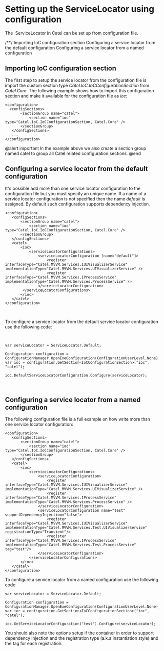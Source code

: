 # Setting up the ServiceLocator using configuration

The  ServiceLocator in Catel can be set up from configuration file.

/\*\*/ Importing IoC configuration section Configuring a service locator from the default configuration Configuring a service locator from a named configuration

## Importing IoC configuration section

The first step to setup the service locator from the configuration file is import the custom section type *Catel.IoC.IoCConfigurationSection* from *Catel.Core*. The following example shows how to import this configuration section and make it available for the configuration file as *ioc*:

``` {.html/xml data-syntaxhighlighter-params="brush: html/xml; gutter: false; theme: Confluence" data-theme="Confluence" style="brush: html/xml; gutter: false; theme: Confluence"}
<configuration>
  <configSections>
       <sectionGroup name="catel">
           <section name="ioc" type="Catel.IoC.IoCConfigurationSection, Catel.Core" />
       </sectionGroup>
   </configSections>
   ...
</configuration>
```

@alert important
In the example above we also create a section group named catel to group all Catel related configuration sections.
@end

## Configuring a service locator from the default configuration

It's possible add more than one service locator configuration to the configuration file but you must specify an unique name. If a name of a service locator configuration is not specified then the name *default* is assigned. By default such configuration supports dependency injection.

``` {.html/xml data-syntaxhighlighter-params="brush: html/xml; gutter: false; theme: Confluence" data-theme="Confluence" style="brush: html/xml; gutter: false; theme: Confluence"}
<configuration>
   <configSections>
       <sectionGroup name="catel">
           <section name="ioc" type="Catel.IoC.IoCConfigurationSection, Catel.Core" />
       </sectionGroup>
   </configSections>
   <catel>
       <ioc>
           <serviceLocatorConfigurations>
               <serviceLocatorConfiguration [name="default"]>
                   <register interfaceType="Catel.MVVM.Services.IUIVisualizerService" implementationType="Catel.MVVM.Services.UIVisualizerService" />
                   <register interfaceType="Catel.MVVM.Services.IProcessService" implementationType="Catel.MVVM.Services.ProcessService" />
               </serviceLocatorConfiguration>
        </serviceLocatorConfigurations>
       </ioc>
   </catel>
</configuration>
```

 

To configure a service locator from the default service locator configuration use the following code:

 

``` {.csharp data-syntaxhighlighter-params="brush: csharp; gutter: false; theme: Confluence" data-theme="Confluence" style="brush: csharp; gutter: false; theme: Confluence"}
var serviceLocator = ServiceLocator.Default;

Configuration configuration = ConfigurationManager.OpenExeConfiguration(ConfigurationUserLevel.None);
var ioc = configuration.GetSection<IoCConfigurationSection>("ioc", "catel");

ioc.DefaultServiceLocatorConfiguration.Configure(serviceLocator);
```

 

## Configuring a service locator from a named configuration

The following configuration file is a full example on how write more than one service locator configuration:

``` {.html/xml data-syntaxhighlighter-params="brush: html/xml; gutter: false; theme: Confluence" data-theme="Confluence" style="brush: html/xml; gutter: false; theme: Confluence"}
<configuration>
   <configSections>
       <sectionGroup name="catel">
           <section name="ioc" type="Catel.IoC.IoCConfigurationSection, Catel.Core" />
       </sectionGroup>
   </configSections>
   <catel>
       <ioc>
           <serviceLocatorConfigurations>
               <serviceLocatorConfiguration>
                   <register interfaceType="Catel.MVVM.Services.IUIVisualizerService" implementationType="Catel.MVVM.Services.UIVisualizerService" />
                   <register interfaceType="Catel.MVVM.Services.IProcessService" implementationType="Catel.MVVM.Services.ProcessService" />
               </serviceLocatorConfiguration>
               <serviceLocatorConfiguration name="test" supportDependencyInjection="false">
                   <register interfaceType="Catel.MVVM.Services.IUIVisualizerService" implementationType="Catel.MVVM.Services.Test.UIVisualizerService" registrationType="Transient"/>
                   <register interfaceType="Catel.MVVM.Services.IProcessService" implementationType="Catel.MVVM.Services.Test.ProcessService" tag="test"/>
               </serviceLocatorConfiguration>
           </serviceLocatorConfigurations>
       </ioc>
   </catel>
</configuration>
```

To configure a service locator from a named configuration use the following code:

``` {.csharp data-syntaxhighlighter-params="brush: csharp; gutter: false; theme: Confluence" data-theme="Confluence" style="brush: csharp; gutter: false; theme: Confluence"}
var serviceLocator = ServiceLocator.Default;

Configuration configuration = ConfigurationManager.OpenExeConfiguration(ConfigurationUserLevel.None);
var ioc = configuration.GetSection<IoCConfigurationSection>("ioc", "catel");

ioc.GetServiceLocatorConfiguration("test").Configure(serviceLocator);
```

You should also note the options setup if the container in order to support dependency injection and the registration type (a.k.a instantiation style) and the tag for each registration.

